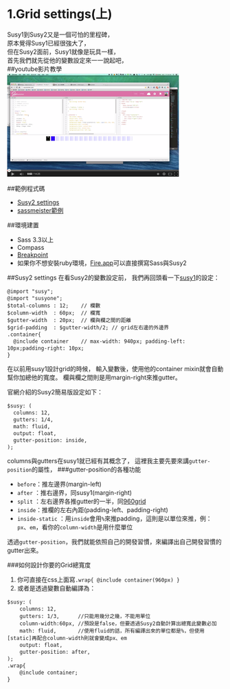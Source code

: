 # 1.Grid settings(上)
Susy1到Susy2又是一個可怕的里程碑，  
原本覺得Susy1已經很強大了，  
但在Susy2面前，Susy1就像是玩具一樣，  
首先我們就先從他的變數設定來一一說起吧，  
##youtube影片教學
<a href="https://www.youtube.com/watch?v=cOrNTZ05FL4&list=UU7A-C1EwjVfGbCOK5u8AlwA">![](/images/video/susy2-2-1.png)</a>

##範例程式碼
* [Susy2 settings](http://susydocs.oddbird.net/en/latest/settings/#settings)
* [sassmeister範例](http://sassmeister.com/gist/5a455bcc79a743599f8e)

##環境建置
* Sass 3.3以上
* Compass
* [Breakpoint](https://github.com/Team-Sass/breakpoint)
* 如果你不想安裝ruby環境，[Fire.app](http://fireapp.kkbox.com/)可以直接撰寫Sass與Susy2
  
  	
##Susy2 settings
在看Susy2的變數設定前，
我們再回頭看一下[susy1](http://susydocs.oddbird.net/en/latest/susyone/#basic-settings)的設定：

    @import "susy";
    @import "susyone";
    $total-columns : 12;    // 欄數
    $column-width  : 60px;  // 欄寬
    $gutter-width  : 20px;  // 欄與欄之間的距離
    $grid-padding  : $gutter-width/2; // grid左右邊的外邊界
    .container{
      @include container    // max-width: 940px; padding-left: 10px;padding-right: 10px;
    }

在以前用susy1設計grid的時候，
輸入變數後，使用他的container mixin就會自動幫你加總他的寬度。
欄與欄之間則是用margin-right來推gutter。

官網介紹的Susy2簡易版設定如下：

    $susy: (
      columns: 12,
      gutters: 1/4,
      math: fluid,
      output: float,
      gutter-position: inside,
    );
columns與gutters在susy1就已經有其概念了，
這裡我主要先要來講`gutter-position`的屬性，
###gutter-position的各種功能
* `before`：推左邊界(margin-left)
* `after` ：推右邊界，同susy1(margin-right)
* `split` ：左右邊界各推gutter的一半，同[960grid](http://960.gs/demo.html)
* `inside`：推欄的左右內距(padding-left、padding-right)
* `inside-static` ：用`inside`會用`%`來推padding，這則是以單位來推，例：`px`、`em`，看你的`column-width`是用什麼單位  

透過`gutter-position`，我們就能依照自己的開發習慣，來編譯出自己開發習慣的gutter出來。

###如何設計你要的Grid總寬度
1.  你可直接在css上面寫`.wrap{ @include container(960px) }`  
2.  或者是透過變數自動編譯為：
```
$susy: (
    columns: 12,
    gutters: 1/3,      //只能用幾分之幾，不能用單位
    column-width:60px, //預設是false，但要透過Susy2自動計算出總寬此變數必加
    math: fluid,       //使用fluid的話，所有編譯出來的單位都是%，但使用[static]再配合column-width則就會變成px、em
    output: float,
    gutter-position: after,
);
.wrap{
    @include container;
}
```
